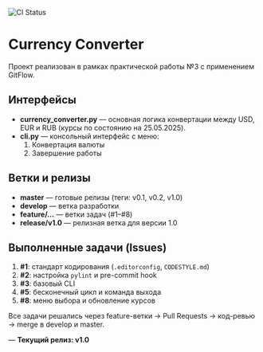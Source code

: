 <!-- Бейдж статуса CI -->
![CI Status](https://github.com/panda1basic/pr3_gitflow/actions/workflows/ci.yml/badge.svg)

# Currency Converter

Проект реализован в рамках практической работы №3 с применением GitFlow.

## Интерфейсы

- **currency_converter.py** — основная логика конвертации между USD, EUR и RUB (курсы по состоянию на 25.05.2025).
- **cli.py** — консольный интерфейс с меню:
  1. Конвертация валюты  
  2. Завершение работы

## Ветки и релизы

- **master** — готовые релизы (теги: v0.1, v0.2, v1.0)  
- **develop** — ветка разработки  
- **feature/…** — ветки задач (#1–#8)  
- **release/v1.0** — релизная ветка для версии 1.0  

## Выполненные задачи (Issues)

1. **#1**: стандарт кодирования (`.editorconfig`, `CODESTYLE.md`)  
2. **#2**: настройка `pylint` и pre-commit hook  
3. **#3**: базовый CLI  
4. **#5**: бесконечный цикл и команда выхода  
5. **#8**: меню выбора и обновление курсов  

Все задачи решались через feature-ветки → Pull Requests → код-ревью → merge в develop и master.

— **Текущий релиз: v1.0**
